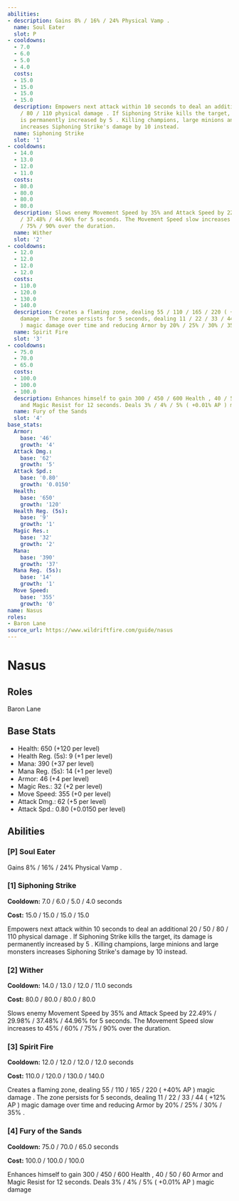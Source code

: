 ```yaml
---
abilities:
- description: Gains 8% / 16% / 24% Physical Vamp .
  name: Soul Eater
  slot: P
- cooldowns:
  - 7.0
  - 6.0
  - 5.0
  - 4.0
  costs:
  - 15.0
  - 15.0
  - 15.0
  - 15.0
  description: Empowers next attack within 10 seconds to deal an additional 20 / 50
    / 80 / 110 physical damage . If Siphoning Strike kills the target, its damage
    is permanently increased by 5 . Killing champions, large minions and large monsters
    increases Siphoning Strike's damage by 10 instead.
  name: Siphoning Strike
  slot: '1'
- cooldowns:
  - 14.0
  - 13.0
  - 12.0
  - 11.0
  costs:
  - 80.0
  - 80.0
  - 80.0
  - 80.0
  description: Slows enemy Movement Speed by 35% and Attack Speed by 22.49% / 29.98%
    / 37.48% / 44.96% for 5 seconds. The Movement Speed slow increases to 45% / 60%
    / 75% / 90% over the duration.
  name: Wither
  slot: '2'
- cooldowns:
  - 12.0
  - 12.0
  - 12.0
  - 12.0
  costs:
  - 110.0
  - 120.0
  - 130.0
  - 140.0
  description: Creates a flaming zone, dealing 55 / 110 / 165 / 220 ( +40% AP ) magic
    damage . The zone persists for 5 seconds, dealing 11 / 22 / 33 / 44 ( +12% AP
    ) magic damage over time and reducing Armor by 20% / 25% / 30% / 35% .
  name: Spirit Fire
  slot: '3'
- cooldowns:
  - 75.0
  - 70.0
  - 65.0
  costs:
  - 100.0
  - 100.0
  - 100.0
  description: Enhances himself to gain 300 / 450 / 600 Health , 40 / 50 / 60 Armor
    and Magic Resist for 12 seconds. Deals 3% / 4% / 5% ( +0.01% AP ) magic damage
  name: Fury of the Sands
  slot: '4'
base_stats:
  Armor:
    base: '46'
    growth: '4'
  Attack Dmg.:
    base: '62'
    growth: '5'
  Attack Spd.:
    base: '0.80'
    growth: '0.0150'
  Health:
    base: '650'
    growth: '120'
  Health Reg. (5s):
    base: '9'
    growth: '1'
  Magic Res.:
    base: '32'
    growth: '2'
  Mana:
    base: '390'
    growth: '37'
  Mana Reg. (5s):
    base: '14'
    growth: '1'
  Move Speed:
    base: '355'
    growth: '0'
name: Nasus
roles:
- Baron Lane
source_url: https://www.wildriftfire.com/guide/nasus
---
```


# Nasus

## Roles

Baron Lane

## Base Stats

- Health: 650 (+120 per level)
- Health Reg. (5s): 9 (+1 per level)
- Mana: 390 (+37 per level)
- Mana Reg. (5s): 14 (+1 per level)
- Armor: 46 (+4 per level)
- Magic Res.: 32 (+2 per level)
- Move Speed: 355 (+0 per level)
- Attack Dmg.: 62 (+5 per level)
- Attack Spd.: 0.80 (+0.0150 per level)

## Abilities

### [P] Soul Eater

Gains 8% / 16% / 24% Physical Vamp .

### [1] Siphoning Strike

**Cooldown:** 7.0 / 6.0 / 5.0 / 4.0 seconds

**Cost:** 15.0 / 15.0 / 15.0 / 15.0

Empowers next attack within 10 seconds to deal an additional 20 / 50 / 80 / 110 physical damage . If Siphoning Strike kills the target, its damage is permanently increased by 5 . Killing champions, large minions and large monsters increases Siphoning Strike's damage by 10 instead.

### [2] Wither

**Cooldown:** 14.0 / 13.0 / 12.0 / 11.0 seconds

**Cost:** 80.0 / 80.0 / 80.0 / 80.0

Slows enemy Movement Speed by 35% and Attack Speed by 22.49% / 29.98% / 37.48% / 44.96% for 5 seconds. The Movement Speed slow increases to 45% / 60% / 75% / 90% over the duration.

### [3] Spirit Fire

**Cooldown:** 12.0 / 12.0 / 12.0 / 12.0 seconds

**Cost:** 110.0 / 120.0 / 130.0 / 140.0

Creates a flaming zone, dealing 55 / 110 / 165 / 220 ( +40% AP ) magic damage . The zone persists for 5 seconds, dealing 11 / 22 / 33 / 44 ( +12% AP ) magic damage over time and reducing Armor by 20% / 25% / 30% / 35% .

### [4] Fury of the Sands

**Cooldown:** 75.0 / 70.0 / 65.0 seconds

**Cost:** 100.0 / 100.0 / 100.0

Enhances himself to gain 300 / 450 / 600 Health , 40 / 50 / 60 Armor and Magic Resist for 12 seconds. Deals 3% / 4% / 5% ( +0.01% AP ) magic damage

